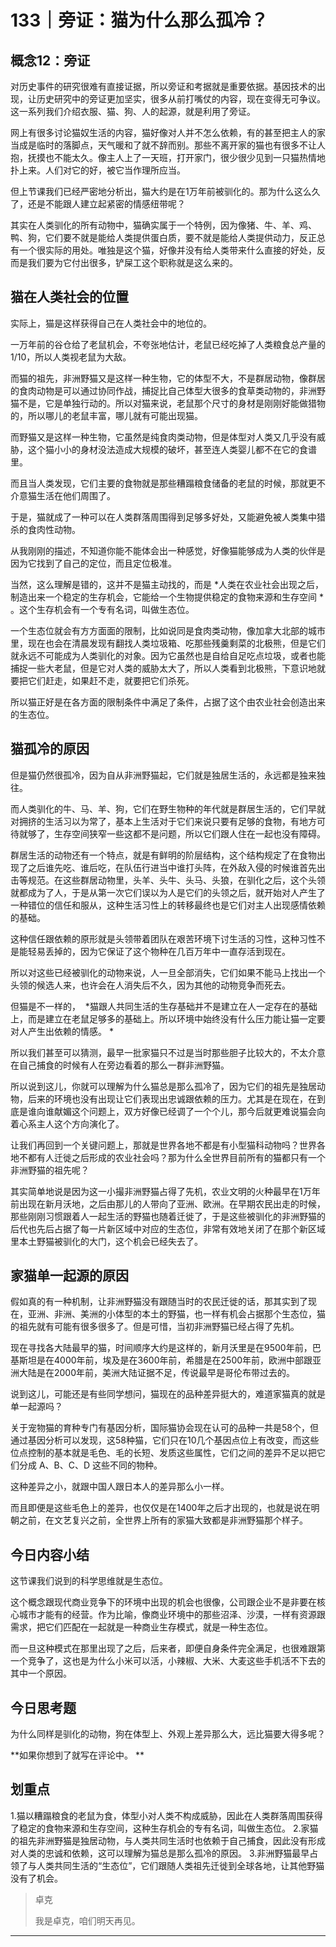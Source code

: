 # 133｜旁证：猫为什么那么孤冷？

## 概念12：旁证

对历史事件的研究很难有直接证据，所以旁证和考据就是重要依据。基因技术的出现，让历史研究中的旁证更加坚实，很多从前打嘴仗的内容，现在变得无可争议。这一系列我们介绍衣服、猫、狗、人的起源，就是利用了旁证。

网上有很多讨论猫奴生活的内容，猫好像对人并不怎么依赖，有的甚至把主人的家当成是临时的落脚点，天气暖和了就不辞而别。那些不离开家的猫也有很多不让人抱，抚摸也不能太久。像主人上了一天班，打开家门，很少很少见到一只猫热情地扑上来。人们对它的好，被它当作理所应当。

但上节课我们已经严密地分析出，猫大约是在1万年前被驯化的。那为什么这么久了，还是不能跟人建立起紧密的情感纽带呢？

其实在人类驯化的所有动物中，猫确实属于一个特例，因为像猪、牛、羊、鸡、鸭、狗，它们要不就是能给人类提供蛋白质，要不就是能给人类提供动力，反正总有一个很实际的用处。唯独是这个猫，好像并没有给人类带来什么直接的好处，反而是我们要为它付出很多，铲屎工这个职称就是这么来的。

## 猫在人类社会的位置

实际上，猫是这样获得自己在人类社会中的地位的。

一万年前的谷仓给了老鼠机会，不夸张地估计，老鼠已经吃掉了人类粮食总产量的1/10，所以人类视老鼠为大敌。

而猫的祖先，非洲野猫又是这样一种生物，它的体型不大，不是群居动物，像群居的食肉动物是可以通过协同作战，捕捉比自己体型大很多的食草类动物的，非洲野猫不是，它是单独行动的。所以对猫来说，老鼠那个尺寸的身材是刚刚好能做猎物的，所以哪儿的老鼠丰富，哪儿就有可能出现猫。

而野猫又是这样一种生物，它虽然是纯食肉类动物，但是体型对人类又几乎没有威胁，这个猫小小的身材没法造成大规模的破坏，甚至连人类婴儿都不在它的食谱里。

而且当人类发现，它们主要的食物就是那些糟蹋粮食储备的老鼠的时候，那就更不介意猫生活在他们周围了。

于是，猫就成了一种可以在人类群落周围得到足够多好处，又能避免被人类集中猎杀的食肉性动物。

从我刚刚的描述，不知道你能不能体会出一种感觉，好像猫能够成为人类的伙伴是因为它找到了自己的定位，而且定位极准。

当然，这么理解是错的，这并不是猫主动找的，而是 *人类在农业社会出现之后，制造出来一个稳定的生存机会，它能给一个生物提供稳定的食物来源和生存空间 * 。这个生存机会有一个专有名词，叫做生态位。

一个生态位就会有方方面面的限制，比如说同是食肉类动物，像加拿大北部的城市里，现在也会在清晨发现有翻找人类垃圾箱、吃那些残羹剩菜的北极熊，但是它们就永远不可能成为人类驯化的对象。因为它虽然也是自给自足吃点垃圾，或者也能捕捉一些大老鼠，但是它对人类的威胁太大了，所以人类看到北极熊，下意识地就要把它们赶走，如果赶不走，就要把它们杀死。

所以猫正好是在各方面的限制条件中满足了条件，占据了这个由农业社会创造出来的生态位。

## 猫孤冷的原因

但是猫仍然很孤冷，因为自从非洲野猫起，它们就是独居生活的，永远都是独来独往。

而人类驯化的牛、马、羊、狗，它们在野生物种的年代就是群居生活的，它们早就对拥挤的生活习以为常了，基本上生活对于它们来说只要有足够的食物，有地方可待就够了，生存空间狭窄一些这都不是问题，所以它们跟人住在一起也没有障碍。

群居生活的动物还有一个特点，就是有鲜明的阶层结构，这个结构规定了在食物出现了之后谁先吃、谁后吃，在队伍行进当中谁打头阵，在外敌入侵的时候谁首先出击等规范。在这些群居动物里，头羊、头牛、头马、头狼，在驯化之后，这个头领就都成为了人，于是从第一次它们误以为人是它们的头领之后，就开始对人产生了一种错位的信任和服从，这种生活习性上的转移最终也是它们对主人出现感情依赖的基础。

这种信任跟依赖的原形就是头领带着团队在艰苦环境下讨生活的习性，这种习性不是能轻易丢掉的，因为它保证了这个物种在几百万年中一直存活到现在。

所以对这些已经被驯化的动物来说，人一旦全部消失，它们如果不能马上找出一个头领的候选人来，也许会在人消失后不久，因为其他的动物竞争而死去。

但猫是不一样的，  *猫跟人共同生活的生存基础并不是建立在人一定存在的基础上，而是建立在老鼠足够多的基础上。所以环境中始终没有什么压力能让猫一定要对人产生出依赖的情感。 *

所以我们甚至可以猜测，最早一批家猫只不过是当时那些胆子比较大的，不太介意在自己捕食的时候有人在旁边看着的那么一群非洲野猫。

所以说到这儿，你就可以理解为什么猫总是那么孤冷了，因为它们的祖先是独居动物，后来的环境也没有出现让它们表现出忠诚跟依赖的压力。尤其是在现在，在到底是谁向谁献媚这个问题上，双方好像已经调了一个个儿，那今后就更难说猫会向着心系主人这个方向演化了。

让我们再回到一个关键问题上，那就是世界各地不都是有小型猫科动物吗？世界各地不都有人迁徙之后形成的农业社会吗？那为什么全世界目前所有的猫都只有一个非洲野猫的祖先呢？

其实简单地说是因为这一小撮非洲野猫占得了先机，农业文明的火种最早在1万年前出现在新月沃地，之后由那儿的人带向了亚洲、欧洲。在早期农民出走的时候，那些刚刚习惯跟着人一起生活的野猫也随着迁徙了，于是这些被驯化的非洲野猫的后代也先后占据了每一片新区域中对应的生态位，非常有效地关闭了在那个新区域里本土野猫被驯化的大门，这个机会已经失去了。

## 家猫单一起源的原因

假如真的有一种机制，让非洲野猫没有跟随当时的农民迁徙的话，那其实到了现在，亚洲、非洲、美洲的小体型的本土的野猫，也一样有机会占据那个生态位，猫的祖先就有可能有很多很多了。但是可惜，当初非洲野猫已经占得了先机。

现在寻找各大陆最早的猫，时间顺序大约是这样的，新月沃里是在9500年前，巴基斯坦是在4000年前，埃及是在3600年前，希腊是在2500年前，欧洲中部跟亚洲大陆是在2000年前，美洲大陆证据不足，传说最早是哥伦布带过去的。

说到这儿，可能还是有些同学想问，猫现在的品种差异挺大的，难道家猫真的就是单一起源吗？

关于宠物猫的育种专门有基因分析，国际猫协会现在认可的品种一共是58个，但通过基因分析可以发现，这58种猫，它们只在10几个基因点位上有改变，而这些位点控制的基本就是毛色、毛的长短、发质这些属性，它们之间的差异不足以把它们分成 A、B、C、D 这些不同的物种。

这种差异之小，就跟中国人跟日本人的差异那么小一样。

而且即便是这些毛色上的差异，也仅仅是在1400年之后才出现的，也就是说在明朝之前，在文艺复兴之前，全世界上所有的家猫大致都是非洲野猫那个样子。

## 今日内容小结

这节课我们说到的科学思维就是生态位。

这个概念跟现代商业竞争下的环境中出现的机会也很像，公司跟企业不是非要在核心城市才能有的经营。作为比喻，像商业环境中的那些沼泽、沙漠，一样有资源跟需求，把它们匹配在一起就是一种商业生存模式，就是一种生态位。

而一旦这种模式在那里出现了之后，后来者，即便自身条件完全满足，也很难跟第一个竞争了，这也是为什么小米可以活，小辣椒、大米、大麦这些手机活不下去的其中一个原因。

## 今日思考题

为什么同样是驯化的动物，狗在体型上、外观上差异那么大，远比猫要大得多呢？

 **如果你想到了就写在评论中。 **

## 划重点

1.猫以糟蹋粮食的老鼠为食，体型小对人类不构成威胁，因此在人类群落周围获得了稳定的食物来源和生存空间，这种生存机会的专有名词，叫做生态位。
2.家猫的祖先非洲野猫是独居动物，与人类共同生活时也依赖于自己捕食，因此没有形成对人类的忠诚和依赖，这可以理解为猫总是那么孤冷的原因。
3.非洲野猫最早占领了与人类共同生活的“生态位”，它们跟随人类祖先迁徙到全球各地，让其他野猫没有了机会。

> 卓克
> 
> 我是卓克，咱们明天再见。

---
